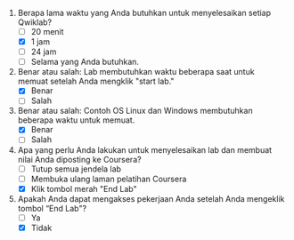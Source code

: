 1. Berapa lama waktu yang Anda butuhkan untuk menyelesaikan setiap Qwiklab?
    - [ ] 20 menit
    - [x] 1 jam
    - [ ] 24 jam
    - [ ] Selama yang Anda butuhkan.

2. Benar atau salah: Lab membutuhkan waktu beberapa saat untuk memuat setelah Anda mengklik "start lab."
    - [x] Benar
    - [ ] Salah

3. Benar atau salah: Contoh OS Linux dan Windows membutuhkan beberapa waktu untuk memuat.
    - [x] Benar
    - [ ] Salah

4. Apa yang perlu Anda lakukan untuk menyelesaikan lab dan membuat nilai Anda diposting ke Coursera?
    - [ ] Tutup semua jendela lab
    - [ ] Membuka ulang laman pelatihan Coursera
    - [x] Klik tombol merah "End Lab"

5. Apakah Anda dapat mengakses pekerjaan Anda setelah Anda mengeklik tombol “End Lab"?
    - [ ] Ya
    - [x] Tidak